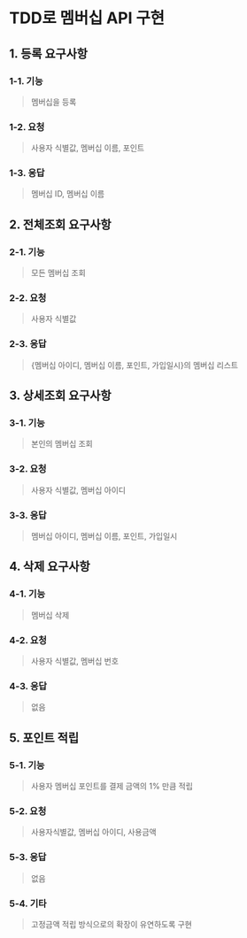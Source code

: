 # TDD로 멤버십 API 구현

## 1. 등록 요구사항

### 1-1. 기능
> 멤버십을 등록

### 1-2. 요청
> 사용자 식별값, 멤버십 이름, 포인트

### 1-3. 응답
> 멤버십 ID, 멤버십 이름

## 2. 전체조회 요구사항

### 2-1. 기능
> 모든 멤버십 조회

### 2-2. 요청
> 사용자 식별값

### 2-3. 응답
> {멤버십 아이디, 멤버십 이름, 포인트, 가입일시}의 멤버십 리스트

## 3. 상세조회 요구사항

### 3-1. 기능
> 본인의 멤버십 조회

### 3-2. 요청
> 사용자 식별값, 멤버십 아이디

### 3-3. 응답
> 멤버십 아이디, 멤버십 이름, 포인트, 가입일시

## 4. 삭제 요구사항

### 4-1. 기능
> 멤버십 삭제

### 4-2. 요청
> 사용자 식별값, 멤버십 번호

### 4-3. 응답
> 없음

## 5. 포인트 적립

### 5-1. 기능
> 사용자 멤버십 포인트를 결제 금액의 1% 만큼 적립

### 5-2. 요청
> 사용자식별값, 멤버십 아이디, 사용금액

### 5-3. 응답
> 없음

### 5-4. 기타
> 고정금액 적립 방식으로의 확장이 유연하도록 구현